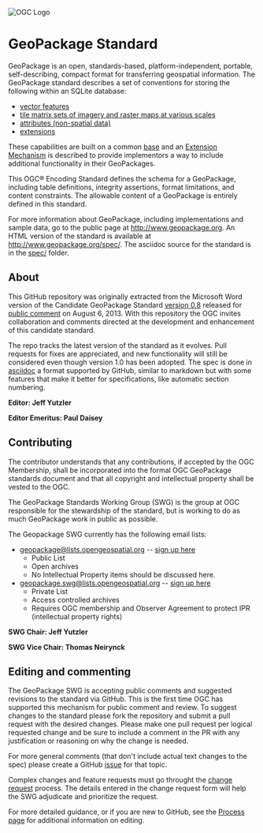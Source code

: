 ![OGC Logo](http://portal.opengeospatial.org/files/?artifact_id=11976&format=gif "OGC Logo")

GeoPackage Standard
==========

GeoPackage is an open, standards-based, platform-independent, portable, self-describing, 
compact format for transferring geospatial information. The GeoPackage standard 
describes a set of conventions for storing the following within an SQLite database:
   * [vector features](spec/2a_features.adoc)
   * [tile matrix sets of imagery and raster maps at various scales](spec/2b_tiles.adoc)
   * [attributes (non-spatial data)](spec/2f_attributes.adoc)
   * [extensions](spec/annexes/extensions.adoc)

These capabilities are built on a common [base](spec/1_base.adoc) and an 
[Extension Mechanism](spec/2e_extensions-mechanism.adoc) is 
described to provide implementors a way to include additional functionality in their GeoPackages.

This OGC® Encoding Standard defines the schema for a GeoPackage, 
including table definitions, integrity assertions, format limitations, and content constraints. 
The allowable content of a GeoPackage is entirely defined in this standard.

For more information about GeoPackage, including implementations and sample data, 
go to the public page at http://www.geopackage.org. 
An HTML version of the standard is available at http://www.geopackage.org/spec/.
The asciidoc source for the standard is in the [spec/](spec/) folder.

About
-----

This GitHub repository was originally extracted from the Microsoft Word version of the Candidate 
GeoPackage Standard [version 0.8](https://portal.opengeospatial.org/files/?artifact_id=54838) 
released for [public comment](http://www.opengeospatial.org/standards/requests/105) on August 6, 2013. 
With this repository the OGC invites collaboration and comments directed at the development 
and enhancement of this candidate standard. 

The repo tracks the latest version of the standard as it evolves. Pull requests for fixes are
appreciated, and new functionality will still be considered even though version 1.0 has been adopted. The spec
is done in [asciidoc](http://www.methods.co.nz/asciidoc/) a format supported by GitHub, similar to markdown
but with some features that make it better for specifications, like automatic section numbering.

**Editor: Jeff Yutzler**

**Editor Emeritus: Paul Daisey**

Contributing
------------
The contributor understands that any contributions, if accepted by the OGC Membership, shall 
be incorporated into the formal OGC GeoPackage standards document and that all copyright and 
intellectual property shall be vested to the OGC.

The GeoPackage Standards Working Group (SWG) is the group at OGC responsible for the stewardship
of the standard, but is working to do as much GeoPackage work in public as possible.

The Geopackage SWG currently has the following email lists:
   - geopackage@lists.opengeospatial.org -- [sign up here](https://lists.opengeospatial.org/mailman/listinfo/geopackage)
      - Public List
      - Open archives
      - No Intellectual Property items should be discussed here.
   - geopackage.swg@lists.opengeospatial.org -- [sign up here](https://lists.opengeospatial.org/mailman/listinfo/geopackage.swg)
      - Private List
      - Access controlled archives
      - Requires OGC membership and Observer Agreement to protect IPR (intellectual property rights)

**SWG Chair: Jeff Yutzler**

**SWG Vice Chair: Thomas Neirynck**


Editing and commenting
----------------------
The GeoPackage SWG is accepting public comments and suggested revisions to the standard 
via GitHub. This is the first time OGC has supported this mechanism for public comment and review. 
To suggest changes to the standard please fork the repository and submit a pull request with
the desired changes. Please make one pull request per logical requested change and be sure to
include a comment in the PR with any justification or reasoning on why the change is needed.

For more general comments (that don't include actual text changes to the spec) please create a GitHub
[issue](https://github.com/opengeospatial/geopackage/issues) for that topic.

Complex changes and feature requests must go throught the [change request](http://portal.opengeospatial.org/public_ogc/change_request.php) process. The details entered
in the change request form will help the SWG adjudicate and prioritize the request.

For more detailed guidance, or if you are new to GitHub, see the [Process page](process.md) for additional 
information on editing.
